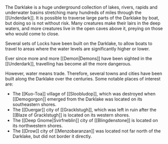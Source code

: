 The Darklake is a huge underground collection of lakes, rivers, rapids and underwater basins stretching many hundreds of miles through the [[Underdark]]. It is possible to traverse large parts of the Darklake by boat, but doing so is not without risk. Many creatures make their lairs in the deep waters, and more creatures live in the open caves above it, preying on those who would come to close.

Several sets of Locks have been built on the Darklake, to allow boats to travel to areas where the water levels are significantly higher or lower.

Ever since more and more [[Demon|Demons]] have been sighted in the [[Underdark]], travelling has become all the more dangerous.

However, water means trade. Therefore, several towns and cities have been built along the Darklake over the centuries. Some notable places of interest are:
* The [[Kuo-Toa]] village of [[Sloobludop]], which was destroyed when [[Demogorgon]] emerged from the Darklake was located on its southeastern shores.
* The [[Duergar]] city of [[Gracklstugh]], which was left in ruin after the [[Blaze of Gracklstugh]] is located on its western shores.
* The [[Deep Gnome|Svirfneblin]] city of [[Blingdenstone]] is located on its northwestern shores.
* The [[Drow]] city of [[Menzobaranzan]] was located not far north of the Darklake, but did not border it directly.
 